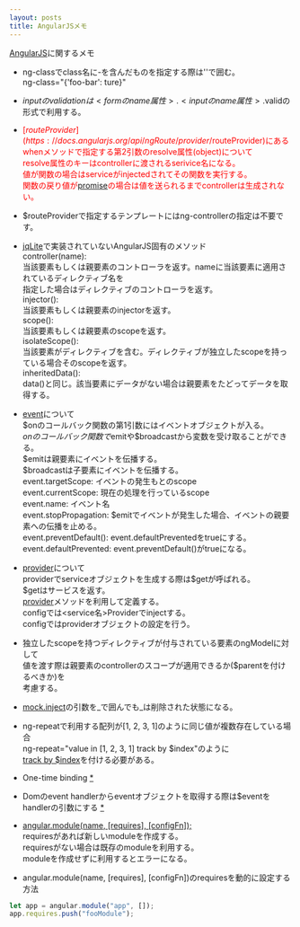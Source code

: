 ```yaml
---
layout: posts
title: AngularJSメモ
---
```

[AngularJS](https://github.com/angular/angular.js)に関するメモ 
<br/>
  
* ng-classでclass名に-を含んだものを指定する際は''で囲む。  
ng-class="{'foo-bar': ture}"  
  
* $inputのvalidationは<formのname属性>.<inputのname属性>.$validの形式で利用する。
  
* <span style="color:red;">[$routeProvider](https://docs.angularjs.org/api/ngRoute/provider/$routeProvider)にあるwhenメソッドで指定する第2引数のresolve属性(object)について  
resolve属性のキーはcontrollerに渡されるserivice名になる。   
値が関数の場合はserviceがinjectedされてその関数を実行する。  
関数の戻り値が[promise](https://docs.angularjs.org/api/ng/service/$q)の場合は値を送られるまでcontrollerは生成されない。</span>

* $routeProviderで指定するテンプレートにはng-controllerの指定は不要です。

* [jqLite](https://github.com/angular/angular.js/blob/1ec6d551bd80784f22691c6989aac1722b98cd20/src/jqLite.js)で実装されていないAngularJS固有のメソッド  
controller(name):  
当該要素もしくは親要素のコントローラを返す。nameに当該要素に適用されているディレクティブ名を  
指定した場合はディレクティブのコントローラを返す。   
injector():   
当該要素もしくは親要素のinjectorを返す。   
scope():    
当該要素もしくは親要素のscopeを返す。  
isolateScope():  
当該要素がディレクティブを含む。ディレクティブが独立したscopeを持っている場合そのscopeを返す。   
inheritedData():  
data()と同じ。該当要素にデータがない場合は親要素をたどってデータを取得する。  

* [event](https://github.com/angular/angular.js/blob/aa268560064e5875bd471da3f7d1ebc2f9e6b3b7/src/ng/rootScope.js)について      
$onのコールバック関数の第1引数にはイベントオブジェクトが入る。  
$onのコールバック関数で$emitや$broadcastから変数を受け取ることができる。   
$emitは親要素にイベントを伝播する。   
$broadcastは子要素にイベントを伝播する。  
event.targetScope: イベントの発生もとのscope  
event.currentScope: 現在の処理を行っているscope   
event.name: イベント名  
event.stopPropagation: $emitでイベントが発生した場合、イベントの親要素への伝播を止める。   
event.preventDefault(): event.defaultPreventedをtrueにする。   
event.defaultPrevented: event.preventDefault()がtrueになる。
  
* [provider](https://docs.angularjs.org/guide/providers)について      
providerでserviceオブジェクトを生成する際は$getが呼ばれる。    
$getはサービスを返す。   
[provider](https://docs.angularjs.org/api/ng/type/angular.Module)メソッドを利用して定義する。   
configでは<service名>Providerでinjectする。   
configではproviderオブジェクトの設定を行う。
   
* 独立したscopeを持つディレクティブが付与されている要素のngModelに対して  
値を渡す際は親要素のcontrollerのスコープが適用できるか($parentを付けるべきか)を  
考慮する。  

* [mock.inject](https://docs.angularjs.org/api/ngMock/function/angular.mock.inject)の引数を\_で囲んでも\_は削除された状態になる。   

* ng-repeatで利用する配列が[1, 2, 3, 1]のように同じ値が複数存在している場合    
ng-repeat="value in [1, 2, 3, 1] track by $index"のように      
[track by $index](https://docs.angularjs.org/error/ngRepeat/dupes)を付ける必要がある。  

* One-time binding [*](https://docs.angularjs.org/guide/expression)    

* Domのevent handlerからeventオブジェクトを取得する際は$eventをhandlerの引数にする [*](https://docs.angularjs.org/guide/expression)   

* [angular.module(name, [requires], [configFn]);](https://docs.angularjs.org/api/ng/function/angular.module)   
requiresがあれば新しいmoduleを作成する。       
requiresがない場合は既存のmoduleを利用する。   
moduleを作成せずに利用するとエラーになる。   

* angular.module(name, [requires], [configFn])のrequiresを動的に設定する方法
```javascript
let app = angular.module("app", []);
app.requires.push("fooModule");
```
